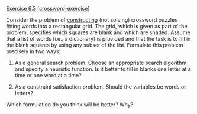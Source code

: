 [Exercise 6.3 \[crossword-exercise\]](6-3/)

Consider the problem of [constructing](#footnote1) (not solving)
crossword puzzles fitting words into a rectangular grid. The grid,
which is given as part of the problem, specifies which squares are blank
and which are shaded. Assume that a list of words (i.e., a dictionary)
is provided and that the task is to fill in the blank squares by using
any subset of the list. Formulate this problem precisely in two ways:

1.  As a general search problem. Choose an appropriate search algorithm
    and specify a heuristic function. Is it better to fill in blanks one
    letter at a time or one word at a time?

2.  As a constraint satisfaction problem. Should the variables be words
    or letters?

Which formulation do you think will be better? Why?
